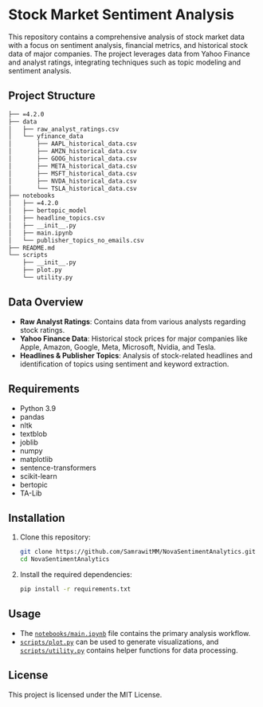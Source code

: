 # Stock Market Sentiment Analysis

This repository contains a comprehensive analysis of stock market data with a focus on sentiment analysis, financial metrics, and historical stock data of major companies. The project leverages data from Yahoo Finance and analyst ratings, integrating techniques such as topic modeling and sentiment analysis.

## Project Structure

```bash
├── =4.2.0
├── data
│   ├── raw_analyst_ratings.csv
│   └── yfinance_data
│       ├── AAPL_historical_data.csv
│       ├── AMZN_historical_data.csv
│       ├── GOOG_historical_data.csv
│       ├── META_historical_data.csv
│       ├── MSFT_historical_data.csv
│       ├── NVDA_historical_data.csv
│       └── TSLA_historical_data.csv
├── notebooks
│   ├── =4.2.0
│   ├── bertopic_model
│   ├── headline_topics.csv
│   ├── __init__.py
│   ├── main.ipynb
│   └── publisher_topics_no_emails.csv
├── README.md
└── scripts
    ├── __init__.py
    ├── plot.py
    └── utility.py
```


## Data Overview

- **Raw Analyst Ratings**: Contains data from various analysts regarding stock ratings.
- **Yahoo Finance Data**: Historical stock prices for major companies like Apple, Amazon, Google, Meta, Microsoft, Nvidia, and Tesla.
- **Headlines & Publisher Topics**: Analysis of stock-related headlines and identification of topics using sentiment and keyword extraction.

## Requirements

- Python 3.9
- pandas
- nltk
- textblob
- joblib
- numpy
- matplotlib
- sentence-transformers
- scikit-learn
- bertopic
- TA-Lib

## Installation

1. Clone this repository:
    ```bash
    git clone https://github.com/SamrawitMM/NovaSentimentAnalytics.git
    cd NovaSentimentAnalytics
    ```
2. Install the required dependencies:
    ```bash
    pip install -r requirements.txt
    ```

## Usage

- The [`notebooks/main.ipynb`](https://github.com/SamrawitMM/NovaSentimentAnalytics/blob/master/notebooks/main.ipynb) file contains the primary analysis workflow.
- [`scripts/plot.py`](https://github.com/SamrawitMM/NovaSentimentAnalytics/blob/master/scripts/plot.py) can be used to generate visualizations, and [`scripts/utility.py`](https://github.com/SamrawitMM/NovaSentimentAnalytics/blob/master/scripts/utility.py) contains helper functions for data processing.

## License

This project is licensed under the MIT License.
